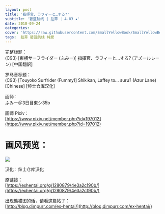 ```yaml
---
layout: post
title: '指揮官、ラフィーと…する?'
subtitle: '碧蓝航线 | 拉菲 | 4.83 ★'
date: 2018-09-24
categories: 
cover: 'https://raw.githubusercontent.com/SmallYellowBook/SmallYellowBook.github.io/master/image/%E6%8C%87%E6%8F%AE%E5%AE%98%E3%80%81%E3%83%A9%E3%83%95%E3%82%A3%E3%83%BC%E3%81%A8%E2%80%A6%E3%81%99%E3%82%8B%3F.jpg'
tags:  拉菲 碧蓝航线 纯爱
---
```


完整标题：  
(C93) [東横サーフライダー (ふみー)] 指揮官、ラフィーと…する? (アズールレーン) [中国翻訳]  

罗马音标题：  
(C93) [Touyoko Surfrider (Fummy)] Shikikan, Laffey to… suru? (Azur Lane) [Chinese] [绅士仓库汉化]  

画师：  
ふみー＠3日目東シ35b  

画师 Pixiv：  
[https://www.pixiv.net/member.php?id=197012](https://www.pixiv.net/member.php?id=197012)  

# 画风预览：  
![](https://raw.githubusercontent.com/SmallYellowBook/SmallYellowBook.github.io/master/image/%E6%8C%87%E6%8F%AE%E5%AE%98%E3%80%81%E3%83%A9%E3%83%95%E3%82%A3%E3%83%BC%E3%81%A8%E2%80%A6%E3%81%99%E3%82%8B%3F.jpg)

汉化：绅士仓库汉化  

原链接：  
[https://exhentai.org/g/1280879/4e3a2c190b/](https://exhentai.org/g/1280879/4e3a2c190b/)  

出现熊猫图的话，请看这篇帖子：  
[http://blog.dimpurr.com/ex-hentai/](http://blog.dimpurr.com/ex-hentai/)  

